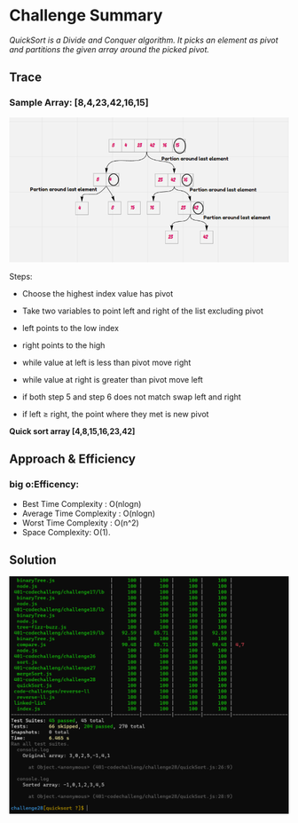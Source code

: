 # Challenge Summary
*QuickSort is a Divide and Conquer algorithm. It picks an element as pivot and partitions the given array around the picked pivot.*

## Trace
### Sample Array: [8,4,23,42,16,15]

![Trace ](./trace.png)

Steps:

- Choose the highest index value has pivot

- Take two variables to point left and right of the list excluding pivot

- left points to the low index

- right points to the high

- while value at left is less than pivot move right

- while value at right is greater than pivot move left

- if both step 5 and step 6 does not match swap left and right

- if left ≥ right, the point where they met is new pivot

**Quick sort array [4,8,15,16,23,42]**


## Approach & Efficiency
<!-- What approach did you take? Why? What is the Big O space/time for this approach? -->
 ### big o:Efficency:
- Best Time Complexity : O(nlogn)
- Average Time Complexity : O(nlogn)
- Worst Time Complexity : O(n^2)
- Space Complexity: O(1).
## Solution
<!-- Show how to run your code, and examples of it in action -->
![test](./ch28.PNG)